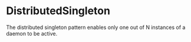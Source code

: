 # DistributedSingleton
The distributed singleton pattern enables only one out of N instances of a daemon to be active.
